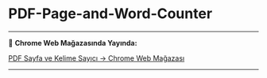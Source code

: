 ﻿# PDF-Page-and-Word-Counter

---

🔗 **Chrome Web Mağazasında Yayında:**

[PDF Sayfa ve Kelime Sayıcı → Chrome Web Mağazası](https://chromewebstore.google.com/detail/pdf-page-word-counter/eoflbpcgllnmccedmecmpigcoobpcjcb?hl=tr)

---

